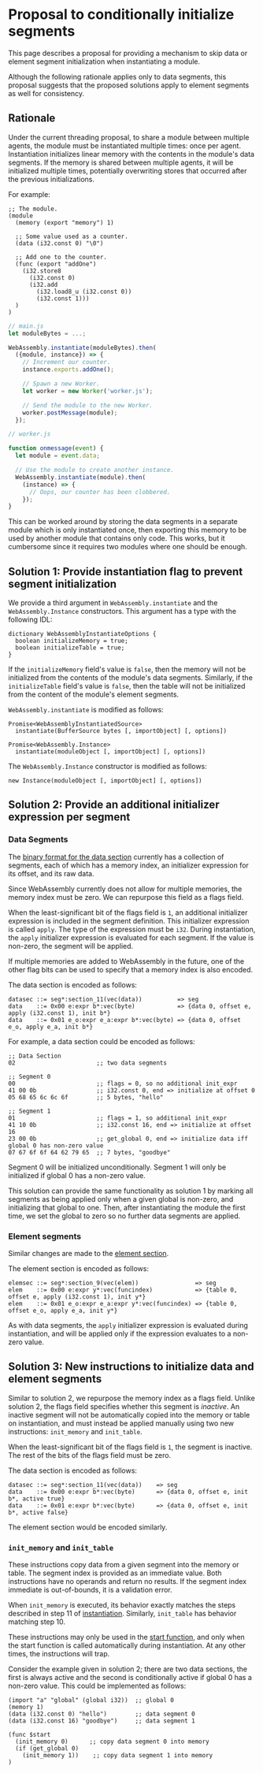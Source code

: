 # Proposal to conditionally initialize segments

This page describes a proposal for providing a mechanism to skip data or
element segment initialization when instantiating a module.

Although the following rationale applies only to data segments, this proposal
suggests that the proposed solutions apply to element segments as well for
consistency.

## Rationale

Under the current threading proposal, to share a module between multiple
agents, the module must be instantiated multiple times: once per agent.
Instantiation initializes linear memory with the contents in the module's data
segments. If the memory is shared between multiple agents, it will be
initialized multiple times, potentially overwriting stores that occurred after
the previous initializations.

For example:

```webassembly
;; The module.
(module
  (memory (export "memory") 1)

  ;; Some value used as a counter.
  (data (i32.const 0) "\0")

  ;; Add one to the counter.
  (func (export "addOne")
    (i32.store8
      (i32.const 0)
      (i32.add
        (i32.load8_u (i32.const 0))
        (i32.const 1)))
  )
)
```

```javascript
// main.js
let moduleBytes = ...;

WebAssembly.instantiate(moduleBytes).then(
  ({module, instance}) => {
    // Increment our counter.
    instance.exports.addOne();

    // Spawn a new Worker.
    let worker = new Worker('worker.js');

    // Send the module to the new Worker.
    worker.postMessage(module);
  });

// worker.js

function onmessage(event) {
  let module = event.data;

  // Use the module to create another instance.
  WebAssembly.instantiate(module).then(
    (instance) => {
      // Oops, our counter has been clobbered.
    });
}

```

This can be worked around by storing the data segments in a separate module
which is only instantiated once, then exporting this memory to be used by
another module that contains only code. This works, but it cumbersome since it
requires two modules where one should be enough.

## Solution 1: Provide instantiation flag to prevent segment initialization

We provide a third argument in `WebAssembly.instantiate` and the
`WebAssembly.Instance` constructors. This argument has a type with the
following IDL:

```webidl
dictionary WebAssemblyInstantiateOptions {
  boolean initializeMemory = true;
  boolean initializeTable = true;
}
```

If the `initializeMemory` field's value is `false`, then the memory will not be
initialized from the contents of the module's data segments. Similarly, if the
`initializeTable` field's value is `false`, then the table will not be
initialized from the content of the module's element segments.

`WebAssembly.instantiate` is modified as follows:

```
Promise<WebAssemblyInstantiatedSource>
  instantiate(BufferSource bytes [, importObject] [, options])

Promise<WebAssembly.Instance>
  instantiate(moduleObject [, importObject] [, options])
```

The `WebAssembly.Instance` constructor is modified as follows:

```
new Instance(moduleObject [, importObject] [, options])
```

## Solution 2: Provide an additional initializer expression per segment

### Data Segments

The [binary format for the data section](https://webassembly.github.io/spec/binary/modules.html#data-section)
currently has a collection of segments, each of which has a memory index, an
initializer expression for its offset, and its raw data.

Since WebAssembly currently does not allow for multiple memories, the memory
index must be zero. We can repurpose this field as a flags field.

When the least-significant bit of the flags field is `1`, an additional
initializer expression is included in the segment definition. This initializer
expression is called `apply`. The type of the expression must be `i32`. During
instantiation, the `apply` initializer expression is evaluated for each
segment. If the value is non-zero, the segment will be applied.

If multiple memories are added to WebAssembly in the future, one of the other
flag bits can be used to specify that a memory index is also encoded.

The data section is encoded as follows:

```
datasec ::= seg*:section_11(vec(data))          => seg
data    ::= 0x00 e:expr b*:vec(byte)            => {data 0, offset e, apply (i32.const 1), init b*}
data    ::= 0x01 e_o:expr e_a:expr b*:vec(byte) => {data 0, offset e_o, apply e_a, init b*}
```

For example, a data section could be encoded as follows:

```
;; Data Section
02                       ;; two data segments

;; Segment 0
00                       ;; flags = 0, so no additional init_expr
41 00 0b                 ;; i32.const 0, end => initialize at offset 0
05 68 65 6c 6c 6f        ;; 5 bytes, "hello"

;; Segment 1
01                       ;; flags = 1, so additional init_expr
41 10 0b                 ;; i32.const 16, end => initialize at offset 16
23 00 0b                 ;; get_global 0, end => initialize data iff global 0 has non-zero value
07 67 6f 6f 64 62 79 65  ;; 7 bytes, "goodbye"
```

Segment 0 will be initialized unconditionally. Segment 1 will only be
initialized if global 0 has a non-zero value.

This solution can provide the same functionality as solution 1 by marking all
segments as being applied only when a given global is non-zero, and
initializing that global to one. Then, after instantiating the module the first
time, we set the global to zero so no further data segments are applied.

### Element segments

Similar changes are made to the [element section](https://webassembly.github.io/spec/binary/modules.html#element-section).

The element section is encoded as follows:

```
elemsec ::= seg*:section_9(vec(elem))                => seg
elem    ::= 0x00 e:expr y*:vec(funcindex)            => {table 0, offset e, apply (i32.const 1), init y*}
elem    ::= 0x01 e_o:expr e_a:expr y*:vec(funcindex) => {table 0, offset e_o, apply e_a, init y*}
```

As with data segments, the `apply` initializer expression is evaluated during
instantiation, and will be applied only if the expression evaluates to a
non-zero value.

## Solution 3: New instructions to initialize data and element segments

Similar to solution 2, we repurpose the memory index as a flags field. Unlike
solution 2, the flags field specifies whether this segment is _inactive_. An
inactive segment will not be automatically copied into the memory or table on
instantiation, and must instead be applied manually using two new instructions:
`init_memory` and `init_table`.

When the least-significant bit of the flags field is `1`, the segment is inactive. The rest of the bits of
the flags field must be zero.

The data section is encoded as follows:

```
datasec ::= seg*:section_11(vec(data))    => seg
data    ::= 0x00 e:expr b*:vec(byte)      => {data 0, offset e, init b*, active true}
data    ::= 0x01 e:expr b*:vec(byte)      => {data 0, offset e, init b*, active false}
```

The element section would be encoded similarly.

### `init_memory` and `init_table`

These instructions copy data from a given segment into the memory or table. The
segment index is provided as an immediate value. Both instructions have no
operands and return no results. If the segment index immediate is
out-of-bounds, it is a validation error.

When `init_memory` is executed, its behavior exactly matches the steps
described in step 11 of
[instantiation](https://webassembly.github.io/spec/exec/modules.html#instantiation).
Similarly, `init_table` has behavior matching step 10.

These instructions may only be used in the [start
function](https://webassembly.github.io/spec/syntax/modules.html#start-function),
and only when the start function is called automatically during instantiation.
At any other times, the instructions will trap.

Consider the example given in solution 2; there are two data sections, the
first is always active and the second is conditionally active if global 0 has a
non-zero value. This could be implemented as follows:

```
(import "a" "global" (global i32))  ;; global 0
(memory 1)
(data (i32.const 0) "hello")        ;; data segment 0
(data (i32.const 16) "goodbye")     ;; data segment 1

(func $start
  (init_memory 0)      ;; copy data segment 0 into memory
  (if (get_global 0)
    (init_memory 1))    ;; copy data segment 1 into memory
)
```
